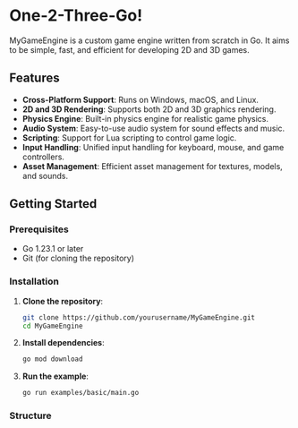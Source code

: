 # One-2-Three-Go!



MyGameEngine is a custom game engine written from scratch in Go. It aims to be simple, fast, and efficient for developing 2D and 3D games.

## Features

- **Cross-Platform Support**: Runs on Windows, macOS, and Linux.
- **2D and 3D Rendering**: Supports both 2D and 3D graphics rendering.
- **Physics Engine**: Built-in physics engine for realistic game physics.
- **Audio System**: Easy-to-use audio system for sound effects and music.
- **Scripting**: Support for Lua scripting to control game logic.
- **Input Handling**: Unified input handling for keyboard, mouse, and game controllers.
- **Asset Management**: Efficient asset management for textures, models, and sounds.

## Getting Started

### Prerequisites

- Go 1.23.1 or later
- Git (for cloning the repository)

### Installation

1. **Clone the repository**:

    ```sh
    git clone https://github.com/yourusername/MyGameEngine.git
    cd MyGameEngine
    ```

2. **Install dependencies**:

    ```sh
    go mod download
    ```

3. **Run the example**:

    ```sh
    go run examples/basic/main.go
    ```

### Structure